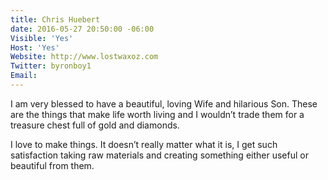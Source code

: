```yaml
---
title: Chris Huebert
date: 2016-05-27 20:50:00 -06:00
Visible: 'Yes'
Host: 'Yes'
Website: http://www.lostwaxoz.com
Twitter: byronboy1
Email: 
---
```


I am very blessed to have a beautiful, loving Wife and hilarious Son. These are the things that make life worth living and I wouldn’t trade them for a treasure chest full of gold and diamonds.

I love to make things. It doesn’t really matter what it is, I get such satisfaction taking raw materials and creating something either useful or beautiful from them.
